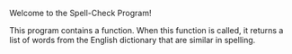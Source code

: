 Welcome to the Spell-Check Program!

This program contains a function. When this function is called, it returns a list of words from the English dictionary that are similar in spelling.